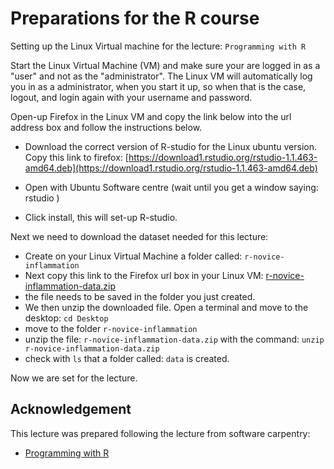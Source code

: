 # Preparations for the R course
Setting up the Linux Virtual machine for the lecture: `Programming with R`

Start the Linux Virtual Machine (VM) and make sure your are logged in as a "user" and not as the "administrator". The Linux VM will automatically log you in as a administrator, when you start it up, so when that is the case, logout, and login again with your username and password.

Open-up Firefox in the Linux VM and copy the link below into the url address box and follow the instructions below.

* Download the correct version of R-studio for the Linux ubuntu version.
Copy this link to firefox: [https://download1.rstudio.org/rstudio-1.1.463-amd64.deb](https://download1.rstudio.org/rstudio-1.1.463-amd64.deb)

* Open with Ubuntu Software centre (wait until you get a window saying: rstudio )
 
* Click install, this will set-up R-studio.

Next we need to download the dataset needed for this lecture:

* Create on your Linux Virtual Machine a folder called: `r-novice-inflammation`
* Next copy this link to the Firefox url box in your Linux VM: [r-novice-inflammation-data.zip](http://swcarpentry.github.io/r-novice-inflammation/files/r-novice-inflammation-data.zip)
* the file needs to be saved in the folder you just created.
* We then unzip the downloaded file. Open a terminal and move to the desktop:
	`cd Desktop`
* move to the folder `r-novice-inflammation`
* unzip the file:  `r-novice-inflammation-data.zip`  with the command: `unzip r-novice-inflammation-data.zip`
* check with `ls` that a folder called: `data` is created.

Now we are set for the lecture.



## Acknowledgement

This lecture was prepared following the lecture from software carpentry:

* [Programming with R](https://swcarpentry.github.io/r-novice-inflammation/)

